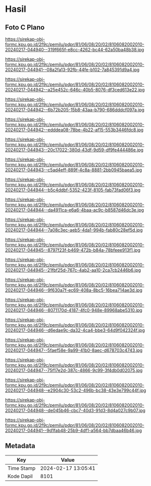 # Hasil

## Foto C Plano

https://sirekap-obj-formc.kpu.go.id/2f9c/pemilu/pdpr/81/06/08/20/02/8106082002010-20240217-044940--319f665f-e8cc-4262-bc44-62a50ba48b38.jpg

https://sirekap-obj-formc.kpu.go.id/2f9c/pemilu/pdpr/81/06/08/20/02/8106082002010-20240217-044941--08a2fa13-92fb-44fe-b102-7a845391d9a4.jpg

https://sirekap-obj-formc.kpu.go.id/2f9c/pemilu/pdpr/81/06/08/20/02/8106082002010-20240217-044942--a25e452c-646c-40b5-8076-df3ced613e22.jpg

https://sirekap-obj-formc.kpu.go.id/2f9c/pemilu/pdpr/81/06/08/20/02/8106082002010-20240217-044942--6b72b205-15b8-43aa-b790-686dddcf097a.jpg

https://sirekap-obj-formc.kpu.go.id/2f9c/pemilu/pdpr/81/06/08/20/02/8106082002010-20240217-044942--edddea08-78be-4b22-af15-553b3446fdc8.jpg

https://sirekap-obj-formc.kpu.go.id/2f9c/pemilu/pdpr/81/06/08/20/02/8106082002010-20240217-044943--20c17022-380d-43df-9d59-df9fe444486e.jpg

https://sirekap-obj-formc.kpu.go.id/2f9c/pemilu/pdpr/81/06/08/20/02/8106082002010-20240217-044943--c5ad4eff-889f-4c8a-8881-2bb0945baea5.jpg

https://sirekap-obj-formc.kpu.go.id/2f9c/pemilu/pdpr/81/06/08/20/02/8106082002010-20240217-044944--b5c4ddbf-5352-423f-8105-fab73fad06f3.jpg

https://sirekap-obj-formc.kpu.go.id/2f9c/pemilu/pdpr/81/06/08/20/02/8106082002010-20240217-044944--da4911ca-e6a6-4baa-ac9c-b8587d46dc3e.jpg

https://sirekap-obj-formc.kpu.go.id/2f9c/pemilu/pdpr/81/06/08/20/02/8106082002010-20240217-044944--7a08c3ec-aeb5-4da1-994b-fab80c28ef5d.jpg

https://sirekap-obj-formc.kpu.go.id/2f9c/pemilu/pdpr/81/06/08/20/02/8106082002010-20240217-044945--8797f23f-b469-472b-b84a-78bfeee913f1.jpg

https://sirekap-obj-formc.kpu.go.id/2f9c/pemilu/pdpr/81/06/08/20/02/8106082002010-20240217-044945--21fbf25d-767c-4ab2-aa10-2ca7cb2446b6.jpg

https://sirekap-obj-formc.kpu.go.id/2f9c/pemilu/pdpr/81/06/08/20/02/8106082002010-20240217-044946--9f630a7f-ec69-408a-8bc5-16bea714ae3d.jpg

https://sirekap-obj-formc.kpu.go.id/2f9c/pemilu/pdpr/81/06/08/20/02/8106082002010-20240217-044946--8071170d-4187-4fc0-948e-89968abe5310.jpg

https://sirekap-obj-formc.kpu.go.id/2f9c/pemilu/pdpr/81/06/08/20/02/8106082002010-20240217-044946--d6edae9c-da32-4ca4-bbe3-64d9f042324f.jpg

https://sirekap-obj-formc.kpu.go.id/2f9c/pemilu/pdpr/81/06/08/20/02/8106082002010-20240217-044947--5faef58e-9a99-41b0-8aec-d678703c4743.jpg

https://sirekap-obj-formc.kpu.go.id/2f9c/pemilu/pdpr/81/06/08/20/02/8106082002010-20240217-044947--75f17e2d-387c-4866-9c99-3f4db0d02075.jpg

https://sirekap-obj-formc.kpu.go.id/2f9c/pemilu/pdpr/81/06/08/20/02/8106082002010-20240217-044948--e2904c30-53c2-496b-bc38-43e3e799c44f.jpg

https://sirekap-obj-formc.kpu.go.id/2f9c/pemilu/pdpr/81/06/08/20/02/8106082002010-20240217-044948--de045b46-cbc7-40d3-91d3-8d4a027c9b07.jpg

https://sirekap-obj-formc.kpu.go.id/2f9c/pemilu/pdpr/81/06/08/20/02/8106082002010-20240217-044941--9d1fab48-25b9-4df1-a564-bb7dbaa46b46.jpg


## Metadata

| Key        | Value               |
| ---------- | ------------------- |
| Time Stamp | 2024-02-17 13:05:41 |
| Kode Dapil | 8101                |



